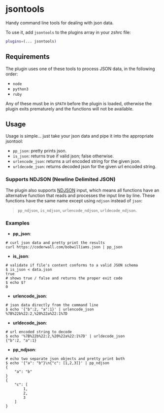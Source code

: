 # jsontools

Handy command line tools for dealing with json data.

To use it, add `jsontools` to the plugins array in your zshrc file:

```zsh
plugins=(... jsontools)
```

## Requirements

The plugin uses one of these tools to process JSON data, in the following order:

- `node`
- `python3`
- `ruby`

Any of these must be in `$PATH` before the plugin is loaded, otherwise the plugin exits
prematurely and the functions will not be available.

## Usage

Usage is simple... just take your json data and pipe it into the appropriate jsontool:

- `pp_json`: pretty prints json.
- `is_json`: returns true if valid json; false otherwise.
- `urlencode_json`: returns a url encoded string for the given json.
- `urldecode_json`: returns decoded json for the given url encoded string.

### Supports NDJSON (Newline Delimited JSON)

The plugin also supports [NDJSON](https://github.com/ndjson/ndjson-spec) input, which means all functions
have an alternative function that reads and processes the input line by line. These
functions have the same name except using `ndjson` instead of `json`:

> `pp_ndjson`, `is_ndjson`, `urlencode_ndjson`, `urldecode_ndjson`.

### Examples

- **pp_json**:

```console
# curl json data and pretty print the results
curl https://coderwall.com/bobwilliams.json | pp_json
```

- **is_json**:

```console
# validate if file's content conforms to a valid JSON schema
$ is_json < data.json
true
# shows true / false and returns the proper exit code
$ echo $?
0
```

- **urlencode_json**:

```console
# json data directly from the command line
$ echo '{"b":2, "a":1}' | urlencode_json
%7B%22b%22:2,%20%22a%22:1%7D
```

- **urldecode_json**:

```console
# url encoded string to decode
$ echo '%7B%22b%22:2,%20%22a%22:1%7D' | urldecode_json
{"b":2, "a":1}
```

- **pp_ndjson**:

```console
# echo two separate json objects and pretty print both
$ echo '{"a": "b"}\n{"c": [1,2,3]}' | pp_ndjson
{
    "a": "b"
}
{
    "c": [
        1,
        2,
        3
    ]
}
```
